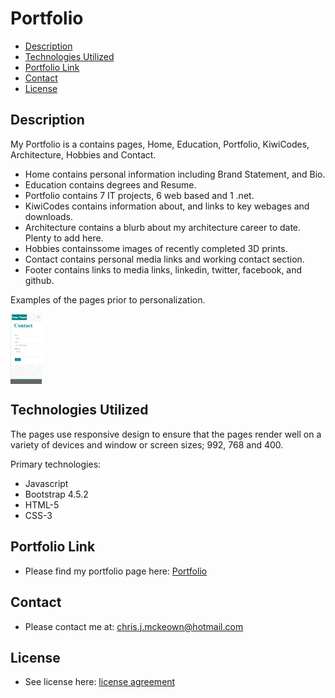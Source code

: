 # Portfolio

* [Description](#Description)
* [Technologies Utilized](#Technologies-Utilized)
* [Portfolio Link](#Portfolio-Link)
* [Contact](#Contact)
* [License](#License)


## Description
My Portfolio is a contains pages, Home, Education, Portfolio, KiwiCodes, Architecture, Hobbies and Contact.

* Home contains personal information including Brand Statement, and Bio.
* Education contains degrees and Resume.
* Portfolio contains 7 IT projects, 6 web based and 1 .net.
* KiwiCodes contains information about, and links to key webages and downloads.
* Architecture contains a blurb about my architecture career to date. Plenty to add here.
* Hobbies containssome images of recently completed 3D prints.
* Contact contains personal media links and working contact section.
* Footer contains links to media links, linkedin, twitter, facebook, and github.

Examples of the pages prior to personalization.

<img src="Assets/Images/400-contact.png" alt="Contact 400" width="50" vertical-align="text-top" style="vertical-align:top"> 

## Technologies Utilized

The pages use responsive design to ensure that the pages render well on a variety of devices and window or screen sizes; 992, 768 and 400. 

Primary technologies:
* Javascript
* Bootstrap 4.5.2
* HTML-5
* CSS-3

## Portfolio Link

* Please find my portfolio page here: <a href="https://chrisjmckeown.github.io/Portfolio/" target="_blank">Portfolio</a>

## Contact

* Please contact me at: chris.j.mckeown@hotmail.com

## License

* See license here: <a href="https://github.com/chrisjmckeown/Portfolio/blob/master/LICENSE" target="_blank">license agreement</a>